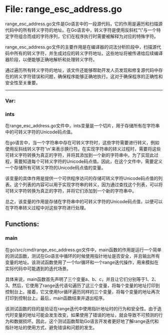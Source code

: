 # File: range_esc_address.go

range_esc_address.go文件是Go语言中的一段源代码，它的作用是遍历和扫描源代码中的所有转义字符的地址。在Go语言中，转义字符是使用反斜杠“\”与一个特定字符组合而成的字符序列，它们在程序执行时需要被解释为对应的特殊字符。

range_esc_address.go文件的主要作用是在编译器的词法分析阶段中，扫描源代码中所有的转义字符，并生成对应的转义字符地址。这些地址将被传递给后续编译器阶段，以便能够正确地解析和处理转义字符。

通过遍历所有转义字符的地址，该文件还能够帮助开发人员发现和修复源代码中存在的转义字符错误和问题，确保程序能够正确地执行。这对于确保程序的正确性和安全性至关重要。




---

### Var:

### ints

在range_esc_address.go文件中，ints变量是一个切片，用于存储所有在字符串中的可转义字符的Unicode码点值。

在go语言中，当一个字符串中存在可转义字符时，这些字符需要进行转义，例如使用反斜线转义字符'\n'来表示换行符。在实现字符串的转义过程时，需要将这些可转义字符转换为真正的字符，并将其添加到一个新的字符串中。为了实现此过程，需要知道每个可转义字符的Unicode码点值。因此，在这个文件中，需要定义一个存储所有可转义字符的Unicode码点值的变量。

该变量的具体作用是提供一个可供程序访问的存储可转义字符Unicode码点值的列表。这个列表的内容可以用于实现字符串的转义，因为通过查找这个列表，可以将可转义字符转换为真正的字符，并将它们添加到一个新的字符串中。

总之，该变量的作用是存储在字符串中的可转义字符的Unicode码点值，以便可以在字符串转义过程中对这些字符进行处理。



## Functions:

### main

在go/src/cmd/range_esc_address.go文件中，main函数的作用是运行一个简单的测试函数，测试在Go语言中循环的时候使用指针地址是否安全，并且输出所有变量的地址。该测试函数使用了一个for循环和一个range迭代操作，用来模拟在实际代码中可能遇到的迭代场景。

具体来说，main函数首先声明了三个变量a、b、c，并且让它们分别等于1、2、3。然后，它使用了range迭代语句遍历了这三个变量，将每个变量的地址打印到控制台上。接着，它又使用for循环遍历同样的三个变量，将每个变量的地址再次打印到控制台上。最后，main函数结束并退出程序。

该测试函数的目的是验证在range迭代中使用指针地址时的行为和安全性。由于迭代时变量的地址可能会发生改变，如果使用了错误的地址，就会导致不可预测的行为和数据损坏。因此，这个测试函数帮助Go语言开发者更好地了解range迭代和指针地址的使用方式，避免错误和问题的发生。



